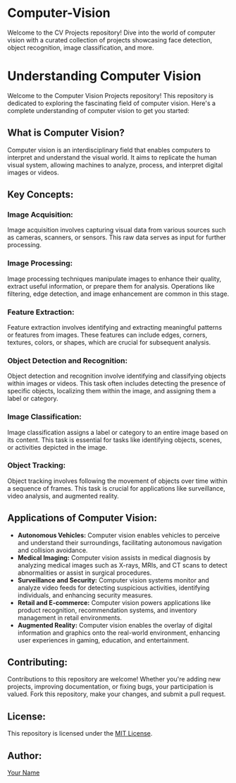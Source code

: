 # Computer-Vision
Welcome to the CV Projects repository! Dive into the world of computer vision with a curated collection of projects showcasing face detection, object recognition, image classification, and more.
<!DOCTYPE html>
<html lang="en">
<head>
<meta charset="UTF-8">
<meta name="viewport" content="width=device-width, initial-scale=1.0">
<title>Computer Vision Projects</title>
</head>
<body>

<h1>Understanding Computer Vision</h1>

<p>Welcome to the Computer Vision Projects repository! This repository is dedicated to exploring the fascinating field of computer vision. Here's a complete understanding of computer vision to get you started:</p>

<h2>What is Computer Vision?</h2>

<p>Computer vision is an interdisciplinary field that enables computers to interpret and understand the visual world. It aims to replicate the human visual system, allowing machines to analyze, process, and interpret digital images or videos.</p>

<h2>Key Concepts:</h2>

<h3>Image Acquisition:</h3>
<p>Image acquisition involves capturing visual data from various sources such as cameras, scanners, or sensors. This raw data serves as input for further processing.</p>

<h3>Image Processing:</h3>
<p>Image processing techniques manipulate images to enhance their quality, extract useful information, or prepare them for analysis. Operations like filtering, edge detection, and image enhancement are common in this stage.</p>

<h3>Feature Extraction:</h3>
<p>Feature extraction involves identifying and extracting meaningful patterns or features from images. These features can include edges, corners, textures, colors, or shapes, which are crucial for subsequent analysis.</p>

<h3>Object Detection and Recognition:</h3>
<p>Object detection and recognition involve identifying and classifying objects within images or videos. This task often includes detecting the presence of specific objects, localizing them within the image, and assigning them a label or category.</p>

<h3>Image Classification:</h3>
<p>Image classification assigns a label or category to an entire image based on its content. This task is essential for tasks like identifying objects, scenes, or activities depicted in the image.</p>

<h3>Object Tracking:</h3>
<p>Object tracking involves following the movement of objects over time within a sequence of frames. This task is crucial for applications like surveillance, video analysis, and augmented reality.</p>

<h2>Applications of Computer Vision:</h2>

<ul>
  <li><strong>Autonomous Vehicles:</strong> Computer vision enables vehicles to perceive and understand their surroundings, facilitating autonomous navigation and collision avoidance.</li>
  <li><strong>Medical Imaging:</strong> Computer vision assists in medical diagnosis by analyzing medical images such as X-rays, MRIs, and CT scans to detect abnormalities or assist in surgical procedures.</li>
  <li><strong>Surveillance and Security:</strong> Computer vision systems monitor and analyze video feeds for detecting suspicious activities, identifying individuals, and enhancing security measures.</li>
  <li><strong>Retail and E-commerce:</strong> Computer vision powers applications like product recognition, recommendation systems, and inventory management in retail environments.</li>
  <li><strong>Augmented Reality:</strong> Computer vision enables the overlay of digital information and graphics onto the real-world environment, enhancing user experiences in gaming, education, and entertainment.</li>
</ul>

<h2>Contributing:</h2>

<p>Contributions to this repository are welcome! Whether you're adding new projects, improving documentation, or fixing bugs, your participation is valued. Fork this repository, make your changes, and submit a pull request.</p>

<h2>License:</h2>

<p>This repository is licensed under the <a href="link-to-license">MIT License</a>.</p>

<h2>Author:</h2>

<p><a href="link-to-profile">Your Name</a></p>

</body>
</html>
